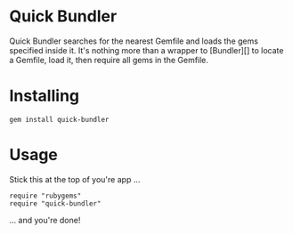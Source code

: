 Quick Bundler
=============

Quick Bundler searches for the nearest Gemfile and loads the gems specified
inside it. It's nothing more than a wrapper to [Bundler][] to locate a Gemfile,
load it, then require all gems in the Gemfile.

Installing
==========

    gem install quick-bundler

Usage
=====

Stick this at the top of you're app ...

    require "rubygems"
    require "quick-bundler"

... and you're done!

[1]: http://gembundler.com/ "Bundler"
